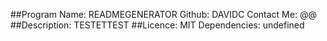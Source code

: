 ##Program Name: READMEGENERATOR
Github: DAVIDC
Contact Me: @@
##Description: 
TESTETTEST
##Licence: 
MIT
Dependencies: undefined
